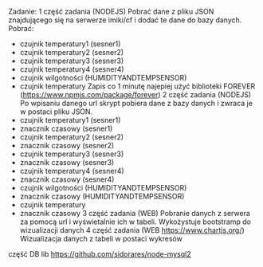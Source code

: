 Zadanie:
1 część zadania (NODEJS)
Pobrać dane z pliku JSON znajdującego się na serwerze imiki/cf i dodać te dane do bazy danych. 
Pobrać:
- czujnik temperatury1 (sesner1)
- czujnik temperatury2 (sesner2)
- czujnik temperatury3 (sesner3)
- czujnik temperatury4 (sesner4)
- czujnik wilgotności (HUMIDITYANDTEMPSENSOR)
- czujnik temperatury
Zapis co 1 minutę 
najepiej użyć biblioteki FOREVER (https://www.npmjs.com/package/forever)
2 część zadania (NODEJS)
Po wpisaniu danego url skrypt pobiera dane z bazy danych i zwraca je w postaci pliku JSON.
- czujnik temperatury1 (sesner1)
- znacznik czasowy  (sesner1)
- czujnik temperatury2 (sesner2)
- znacznik czasowy  (sesner2)
- czujnik temperatury3 (sesner3)
- znacznik czasowy  (sesner3)
- czujnik temperatury4 (sesner4)
- znacznik czasowy  (sesner4)
- czujnik wilgotności (HUMIDITYANDTEMPSENSOR)
- znacznik czasowy  (HUMIDITYANDTEMPSENSOR)
- czujnik temperatury
- znacznik czasowy
3 część zadania (WEB) 
Pobranie danych z serwera za pomocą url i wyświetalnie ich w tabeli.
Wykożystuje bootstramp do wizualizacji danych
4 część zadania (WEB https://www.chartjs.org/) 
Wizualizacja danych z tabeli w postaci wykresów 

część DB
lib https://github.com/sidorares/node-mysql2




